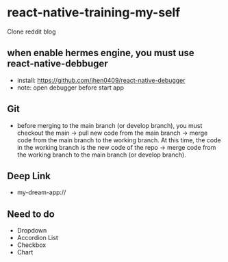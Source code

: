 # react-native-training-my-self
Clone reddit blog

## when enable hermes engine, you must use react-native-debbuger
- install: https://github.com/jhen0409/react-native-debugger
- note: open debugger before start app

## Git
- before merging to the main branch (or develop branch), you must checkout the main -> pull new code from the main branch -> merge code from the main branch to the working branch. At this time, the code in the working branch is the new code of the repo -> merge code from the working branch to the main branch (or develop branch).

## Deep Link
- my-dream-app://

## Need to do
- Dropdown
- Accordion List
- Checkbox
- Chart